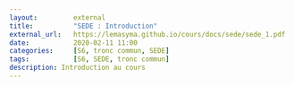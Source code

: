 ```yaml
---
layout:         external
title:          "SEDE : Introduction"
external_url:   https://lemasyma.github.io/cours/docs/sede/sede_1.pdf
date:           2020-02-11 11:00
categories:     [S6, tronc commun, SEDE]
tags:           [S6, SEDE, tronc commun]
description: Introduction au cours
---
```

